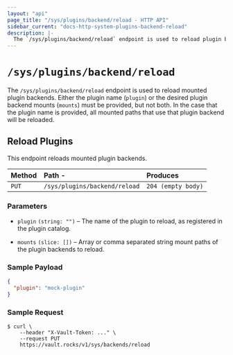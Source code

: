 ```yaml
---
layout: "api"
page_title: "/sys/plugins/backend/reload - HTTP API"
sidebar_current: "docs-http-system-plugins-backend-reload"
description: |-
  The `/sys/plugins/backend/reload` endpoint is used to reload plugin backends.
---
```


# `/sys/plugins/backend/reload`

The `/sys/plugins/backend/reload` endpoint is used to reload mounted plugin
backends. Either the plugin name (`plugin`) or the desired plugin backend mounts
(`mounts`) must be provided, but not both. In the case that the plugin name is
provided, all mounted paths that use that plugin backend will be reloaded.

## Reload Plugins

This endpoint reloads mounted plugin backends.

| Method   | Path                      -   | Produces               |
| :------- | :---------------------------- | :--------------------- |
| `PUT`    | `/sys/plugins/backend/reload` | `204 (empty body)`     |

### Parameters

- `plugin` `(string: "")` – The name of the plugin to reload, as 
  registered in the plugin catalog.

- `mounts` `(slice: [])` – Array or comma separated string mount paths 
  of the plugin backends to reload.

### Sample Payload

```json
{
  "plugin": "mock-plugin"
}
```

### Sample Request

```
$ curl \
    --header "X-Vault-Token: ..." \
    --request PUT
    https://vault.rocks/v1/sys/backends/reload
```